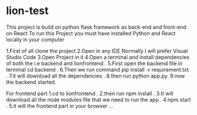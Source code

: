 # lion-test
This project is build on python flask framework as back-end and front-end on React
To run this Project you must have installed Python and React locally in your computer

1.First of all clone the project
2.Open in any IDE Normally I will prefer Visual Studio Code
3.Open Project in it
4.Open a terminal and install dependencies of both the i.e backend and lionfrontend .
5.First open the backend file in terminal cd backend .
6.Then we run command pip install -r requirement.txt .
7.it will download all the dependencies .
8.then run python app.py.
9.now the backend started.

For frontend part 
1.cd to lionfrontend .
2.then run npm install .
3.It will download all the node modules file that we need to run the app .
4.npm start .
5.it will the frontend part in your browser ...

